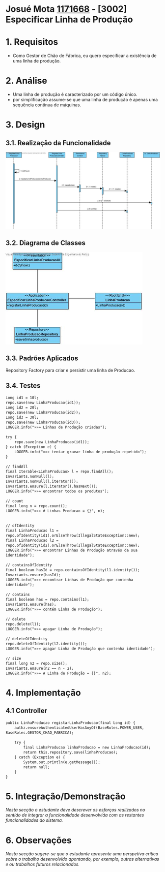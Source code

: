**Josué Mota [1171668](../)** - [3002] Especificar Linha de Produção
=======================================

# 1. Requisitos

- Como Gestor de Chão de Fábrica, eu quero especificar a existência de uma linha de produção.


# 2. Análise

- Uma linha de produção é caracterizado por um código único.
- por simplificação assume-se que uma linha de produção é apenas uma sequência continua de máquinas.




# 3. Design


## 3.1. Realização da Funcionalidade

![3002_EspecificarLinhaProducaoSD.jpg](3002_EspecificarLinhaProducaoSD.jpg)

## 3.2. Diagrama de Classes

![3002_EspecificarLinhaProducaoCD.jpg](3002_EspecificarLinhaProducaoCD.jpg)


## 3.3. Padrões Aplicados

Repository Factory para criar e persistir uma linha de Producao.

## 3.4. Testes 

	Long id1 = 10l;
	repo.save(new LinhaProducao(id1));
	Long id2 = 20l;
	repo.save(new LinhaProducao(id2));
	Long id3 = 30l;
	repo.save(new LinhaProducao(id3));
	LOGGER.info("»»» Linhas de Produção criadas");
	
	try {
		repo.save(new LinhaProducao(id1));
	} catch (Exception e) {
		LOGGER.info("»»» tentar gravar linha de produção repetido");
	}
	
	// findAll
	final Iterable<LinhaProducao> l = repo.findAll();
	Invariants.nonNull(l);
	Invariants.nonNull(l.iterator());
	Invariants.ensure(l.iterator().hasNext());
	LOGGER.info("»»» encontrar todos os produtos");

	// count
	final long n = repo.count();
	LOGGER.info("»»» # Linhas Producao = {}", n);
	
	
	// ofIdentity
	final LinhaProducao l1 = repo.ofIdentity(id1).orElseThrow(IllegalStateException::new);
	final LinhaProducao l2 = repo.ofIdentity(id2).orElseThrow(IllegalStateException::new);
	LOGGER.info("»»» encontrar Linhas de Produção através da sua identidade");

	// containsOfIdentity
	final boolean hasId = repo.containsOfIdentity(l1.identity());
	Invariants.ensure(hasId);
	LOGGER.info("»»» encontrar Linhas de Produção que contenha identidade");
	
	// contains
	final boolean has = repo.contains(l1);
	Invariants.ensure(has);
	LOGGER.info("»»» contém Linha de Produção");

	// delete
	repo.delete(l1);
	LOGGER.info("»»» apagar Linha de Produção");

	// deleteOfIdentity
	repo.deleteOfIdentity(l2.identity());
	LOGGER.info("»»» apagar Linha de Produção que contenha identidade");

	// size
	final long n2 = repo.size();
	Invariants.ensure(n2 == n - 2);
	LOGGER.info("»»» # Linha de Produção = {}", n2);

# 4. Implementação

## 4.1 Controller

	public LinhaProducao registarLinhaProducao(final Long id) {
		authz.ensureAuthenticatedUserHasAnyOf(BaseRoles.POWER_USER, BaseRoles.GESTOR_CHAO_FABRICA);

		try {
			final LinhaProducao linhaProducao = new LinhaProducao(id);
			return this.repository.save(linhaProducao);
		} catch (Exception e) {
			System.out.println(e.getMessage());
			return null;
		}
	}

# 5. Integração/Demonstração

*Nesta secção o estudante deve descrever os esforços realizados no sentido de integrar a funcionalidade desenvolvida com as restantes funcionalidades do sistema.*

# 6. Observações

*Nesta secção sugere-se que o estudante apresente uma perspetiva critica sobre o trabalho desenvolvido apontando, por exemplo, outras alternativas e ou trabalhos futuros relacionados.*
